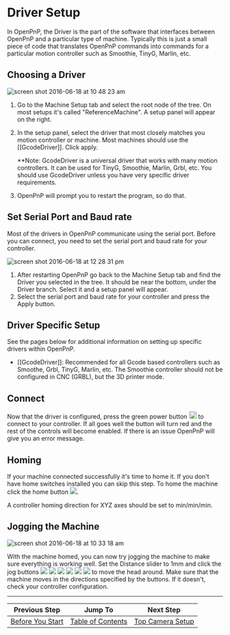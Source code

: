 # Driver Setup

In OpenPnP, the Driver is the part of the software that interfaces between OpenPnP and a particular type of machine. Typically this is just a small piece of code that translates OpenPnP commands into commands for a particular motion controller such as Smoothie, TinyG, Marlin, etc.

## Choosing a Driver
![screen shot 2016-06-18 at 10 48 23 am](https://cloud.githubusercontent.com/assets/1182323/16172727/d84709b8-3542-11e6-89a3-6890e2f0492e.png)

1. Go to the Machine Setup tab and select the root node of the tree. On most setups it's called "ReferenceMachine". A setup panel will appear on the right.
2. In the setup panel, select the driver that most closely matches you motion controller or machine. Most machines should use the [[GcodeDriver]]. Click apply.
    
    **Note: GcodeDriver is a universal driver that works with many motion controllers. It can be used for TinyG, Smoothie, Marlin, Grbl, etc. You should use GcodeDriver unless you have very specific driver requirements.
3. OpenPnP will prompt you to restart the program, so do that.

## Set Serial Port and Baud rate

Most of the drivers in OpenPnP communicate using the serial port. Before you can connect, you need to set the serial port and baud rate for your controller.

![screen shot 2016-06-18 at 12 28 31 pm](https://user-images.githubusercontent.com/8209285/28393523-d37163d2-6cac-11e7-951b-6a186cd62fa3.png)

1. After restarting OpenPnP go back to the Machine Setup tab and find the Driver you selected in the tree. It should be near the bottom, under the Driver branch. Select it and a setup panel will appear.
2. Select the serial port and baud rate for your controller and press the Apply button.

## Driver Specific Setup

See the pages below for additional information on setting up specific drivers within OpenPnP.

* [[GcodeDriver]]: Recommended for all Gcode based controllers such as Smoothe, Grbl, TinyG, Marlin, etc.
The Smoothie controller should not be configured in CNC (GRBL), but the 3D printer mode. 


## Connect

Now that the driver is configured, press the green power button <img src="https://rawgit.com/openpnp/openpnp/develop/src/main/resources/icons/power_button_on.svg" height="18"> to connect to your controller. If all goes well the button will turn red and the rest of the controls will become enabled. If there is an issue OpenPnP will give you an error message.

## Homing

If your machine connected successfully it's time to home it. If you don't have home switches installed you can skip this step. To home the machine click the home button ![](https://rawgit.com/openpnp/openpnp/develop/src/main/resources/icons/home.svg).

A controller homing direction for XYZ axes should be set to min/min/min.

## Jogging the Machine
![screen shot 2016-06-18 at 10 33 18 am](https://cloud.githubusercontent.com/assets/1182323/16172512/1cf472b0-3540-11e6-987a-fff822524944.png)

With the machine homed, you can now try jogging the machine to make sure everything is working well. Set the Distance slider to 1mm and click the jog buttons ![](https://rawgit.com/openpnp/openpnp/develop/src/main/resources/icons/arrow-left.svg) ![](https://rawgit.com/openpnp/openpnp/develop/src/main/resources/icons/arrow-down.svg) ![](https://rawgit.com/openpnp/openpnp/develop/src/main/resources/icons/arrow-right.svg) ![](https://rawgit.com/openpnp/openpnp/develop/src/main/resources/icons/arrow-up.svg) ![](https://rawgit.com/openpnp/openpnp/develop/src/main/resources/icons/rotate-clockwise.svg) ![](https://rawgit.com/openpnp/openpnp/develop/src/main/resources/icons/rotate-counterclockwise.svg) to move the head around. Make sure that the machine moves in the directions specified by the buttons. If it doesn't, check your controller configuration.

***

| Previous Step                 | Jump To                 | Next Step                                   |
| ----------------------------- | ----------------------- | ------------------------------------------- |
| [Before You Start](https://github.com/openpnp/openpnp/wiki/Setup-and-Calibration%3A-Before-You-Start) | [Table of Contents](https://github.com/openpnp/openpnp/wiki/Setup-and-Calibration) | [Top Camera Setup](https://github.com/openpnp/openpnp/wiki/Setup-and-Calibration%3A-Top-Camera-Setup) |
